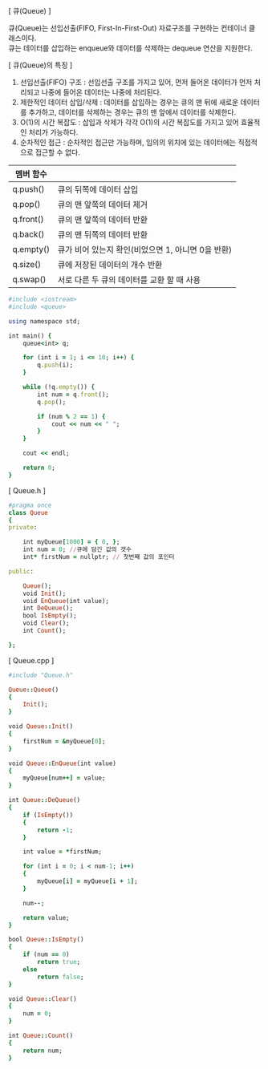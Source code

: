 [ 큐(Queue) ]

큐(Queue)는 선입선출(FIFO, First-In-First-Out) 자료구조를 구현하는 컨테이너 클래스이다.<br>
큐는 데이터를 삽입하는 enqueue와 데이터를 삭제하는 dequeue 연산을 지원한다.

[ 큐(Queue)의 특징 ]<br>
1. 선입선출(FIFO) 구조 : 선입선출 구조를 가지고 있어, 먼저 들어온 데이터가 먼저 처리되고 나중에 들어온 데이터는 나중에 처리된다.<br>
2. 제한적인 데이터 삽입/삭제 : 데이터를 삽입하는 경우는 큐의 맨 뒤에 새로운 데이터를 추가하고, 데이터를 삭제하는 경우는 큐의 맨 앞에서 데이터를 삭제한다.<br>
3. O(1)의 시간 복잡도 : 삽입과 삭제가 각각 O(1)의 시간 복잡도를 가지고 있어 효율적인 처리가 가능하다.<br>
4. 순차적인 접근 : 순차적인 접근만 가능하며, 임의의 위치에 있는 데이터에는 직접적으로 접근할 수 없다.

| 멤버 함수 | |
|---|---|
| q.push() | 큐의 뒤쪽에 데이터 삽입 |
| q.pop() | 큐의 맨 앞쪽의 데이터 제거 |
| q.front() | 큐의 맨 앞쪽의 데이터 반환 |
| q.back() | 큐의 맨 뒤쪽의 데이터 반환 |
| q.empty() | 큐가 비어 있는지 확인(비었으면 1, 아니면 0을 반환) |
| q.size() | 큐에 저장된 데이터의 개수 반환 |
| q.swap() | 서로 다른 두 큐의 데이터를 교환 할 때 사용 |

```ruby
#include <iostream>
#include <queue>

using namespace std;

int main() {
	queue<int> q;

	for (int i = 1; i <= 10; i++) {
		q.push(i);
	}

	while (!q.empty()) {
		int num = q.front();
		q.pop();

		if (num % 2 == 1) {
			cout << num << " ";
		}
	}

	cout << endl;

	return 0;
}
```


[ Queue.h ]

```ruby
#pragma once
class Queue
{
private:

	int myQueue[1000] = { 0, };
	int num = 0; //큐에 담긴 값의 갯수
	int* firstNum = nullptr; // 첫번째 값의 포인터

public:

	Queue();
	void Init();
	void EnQueue(int value);
	int DeQueue();
	bool IsEmpty();
	void Clear();
	int Count();

};
```

[ Queue.cpp ]

```ruby
#include "Queue.h"

Queue::Queue()
{
    Init();
}

void Queue::Init()
{
    firstNum = &myQueue[0];
}

void Queue::EnQueue(int value)
{
    myQueue[num++] = value;
}

int Queue::DeQueue()
{
    if (IsEmpty())
    {
        return -1;
    }

    int value = *firstNum;

    for (int i = 0; i < num-1; i++)
    {
        myQueue[i] = myQueue[i + 1];
    }

    num--;

    return value;
}

bool Queue::IsEmpty()
{
    if (num == 0)
        return true;
    else
        return false;
}

void Queue::Clear()
{
    num = 0;
}

int Queue::Count()
{
    return num;
}
```
